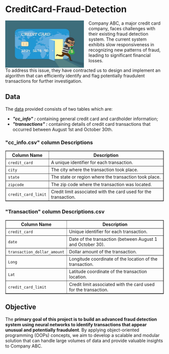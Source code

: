 # CreditCard-Fraud-Detection

<img align="left" width="250" height="150" src="Image/creditcard.jpeg" style="margin-right: 15px;"> Company ABC, a major credit card company, faces challenges with their existing fraud detection system. 
The current system exhibits slow responsiveness in recognizing new patterns of fraud, leading to significant financial losses.


To address this issue, they have contracted us to design and implement an algorithm that can efficiently identify and flag potentially fraudulent transactions for further investigation.

## Data
The [data](https://www.kaggle.com/datasets/iabhishekofficial/creditcard-fraud-detection) provided consists of two tables which are:
* ***"cc_info" :*** containing general credit card and cardholder information;
* ***"transactions" :*** containing details of credit card transactions that occurred between August 1st and October 30th.

<h3>"cc_info.csv" column Descriptions</h3>
<table border="1" style="border-collapse: collapse; width: 100%;">
<tr>
<th>Column Name</th>
<th>Description</th>
</tr>
<tr>
<td><code>credit_card</code></td>
<td>A unique identifier for each transaction.</td>
</tr>
<tr>
<td><code>city</code></td>
<td>The city where the transaction took place.</td>
</tr>
<tr>
<td><code>state</code></td>
<td>The state or region where the transaction took place.</td>
</tr>
<tr>
<td><code>zipcode</code></td>
<td>The zip code where the transaction was located.</td>
</tr>
<tr>
<td><code>credit_card_limit</code></td>
<td>Credit limit associated with the card used for the transaction.</td>
</tr>
</table>



<h3>"Transaction" column Descriptions.csv</h3>
<table border="1" style="border-collapse: collapse; width: 100%;">
<tr>
<th>Column Name</th>
<th>Description</th>
</tr>
<tr>
<td><code>credit_card</code></td>
<td>Unique identifier for each transaction.</td>
</tr>
<tr>
<td><code>date</code></td>
<td>Date of the transaction (between August 1 and October 30).</td>
</tr>
<tr>
<td><code>transaction_dollar_amount</code></td>
<td>Dollar amount of the transaction.</td>
</tr>
<tr>
<td><code>Long</code></td>
<td>Longitude coordinate of the location of the transaction.</td>
</tr>
<tr>
<td><code>Lat</code></td>
<td>Latitude coordinate of the transaction location.</td>
</tr>
<tr>
<td><code>credit_card_limit</code></td>
<td>Credit limit associated with the card used for the transaction.</td>
</tr>
</table>

## Objective
The **primary goal of this project is to build an advanced fraud detection system using neural networks to identify transactions that appear unusual and potentially fraudulent**. By applying object-oriented programming (OOPs) concepts, we aim to develop a scalable and modular solution that can handle large volumes of data and provide valuable insights to Company ABC.
